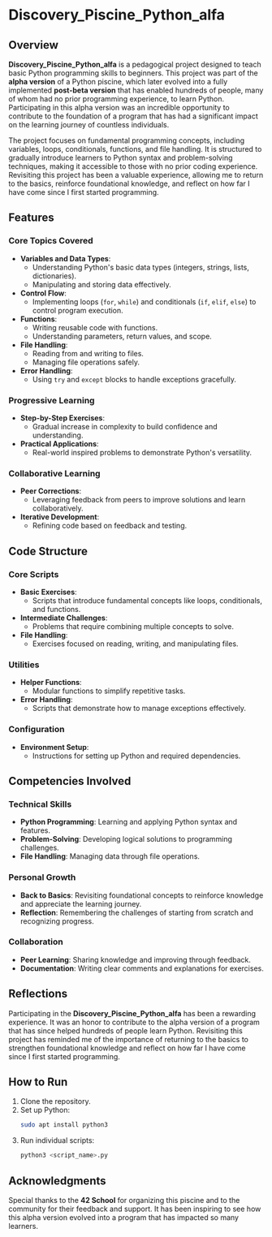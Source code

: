 # Discovery_Piscine_Python_alfa

## Overview

**Discovery_Piscine_Python_alfa** is a pedagogical project designed to teach basic Python programming skills to beginners. This project was part of the **alpha version** of a Python piscine, which later evolved into a fully implemented **post-beta version** that has enabled hundreds of people, many of whom had no prior programming experience, to learn Python. Participating in this alpha version was an incredible opportunity to contribute to the foundation of a program that has had a significant impact on the learning journey of countless individuals.

The project focuses on fundamental programming concepts, including variables, loops, conditionals, functions, and file handling. It is structured to gradually introduce learners to Python syntax and problem-solving techniques, making it accessible to those with no prior coding experience. Revisiting this project has been a valuable experience, allowing me to return to the basics, reinforce foundational knowledge, and reflect on how far I have come since I first started programming.

## Features

### Core Topics Covered
- **Variables and Data Types**:
  - Understanding Python's basic data types (integers, strings, lists, dictionaries).
  - Manipulating and storing data effectively.
- **Control Flow**:
  - Implementing loops (`for`, `while`) and conditionals (`if`, `elif`, `else`) to control program execution.
- **Functions**:
  - Writing reusable code with functions.
  - Understanding parameters, return values, and scope.
- **File Handling**:
  - Reading from and writing to files.
  - Managing file operations safely.
- **Error Handling**:
  - Using `try` and `except` blocks to handle exceptions gracefully.

### Progressive Learning
- **Step-by-Step Exercises**:
  - Gradual increase in complexity to build confidence and understanding.
- **Practical Applications**:
  - Real-world inspired problems to demonstrate Python's versatility.

### Collaborative Learning
- **Peer Corrections**:
  - Leveraging feedback from peers to improve solutions and learn collaboratively.
- **Iterative Development**:
  - Refining code based on feedback and testing.

## Code Structure

### Core Scripts
- **Basic Exercises**:
  - Scripts that introduce fundamental concepts like loops, conditionals, and functions.
- **Intermediate Challenges**:
  - Problems that require combining multiple concepts to solve.
- **File Handling**:
  - Exercises focused on reading, writing, and manipulating files.

### Utilities
- **Helper Functions**:
  - Modular functions to simplify repetitive tasks.
- **Error Handling**:
  - Scripts that demonstrate how to manage exceptions effectively.

### Configuration
- **Environment Setup**:
  - Instructions for setting up Python and required dependencies.

## Competencies Involved

### Technical Skills
- **Python Programming**: Learning and applying Python syntax and features.
- **Problem-Solving**: Developing logical solutions to programming challenges.
- **File Handling**: Managing data through file operations.

### Personal Growth
- **Back to Basics**: Revisiting foundational concepts to reinforce knowledge and appreciate the learning journey.
- **Reflection**: Remembering the challenges of starting from scratch and recognizing progress.

### Collaboration
- **Peer Learning**: Sharing knowledge and improving through feedback.
- **Documentation**: Writing clear comments and explanations for exercises.

## Reflections

Participating in the **Discovery_Piscine_Python_alfa** has been a rewarding experience. It was an honor to contribute to the alpha version of a program that has since helped hundreds of people learn Python. Revisiting this project has reminded me of the importance of returning to the basics to strengthen foundational knowledge and reflect on how far I have come since I first started programming.

## How to Run

1. Clone the repository.
2. Set up Python:
   ```sh
   sudo apt install python3
   ```
3. Run individual scripts:
   ```sh
   python3 <script_name>.py
   ```

## Acknowledgments

Special thanks to the **42 School** for organizing this piscine and to the community for their feedback and support. It has been inspiring to see how this alpha version evolved into a program that has impacted so many learners.